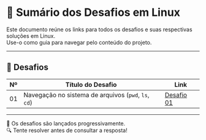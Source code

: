 # 🐧 Sumário dos Desafios em Linux  
Este documento reúne os links para todos os desafios e suas respectivas soluções em Linux.  
Use-o como guia para navegar pelo conteúdo do projeto.  

---

## 🧩 Desafios  

| Nº  | Título do Desafio | Link |
|-----|-------------------|------|
| 01  | Navegação no sistema de arquivos (`pwd`, `ls`, `cd`) |  [Desafio 01](./desafios/desafio_01.md) |


---

📌 Os desafios são lançados progressivamente.  
🔍 Tente resolver antes de consultar a resposta!  